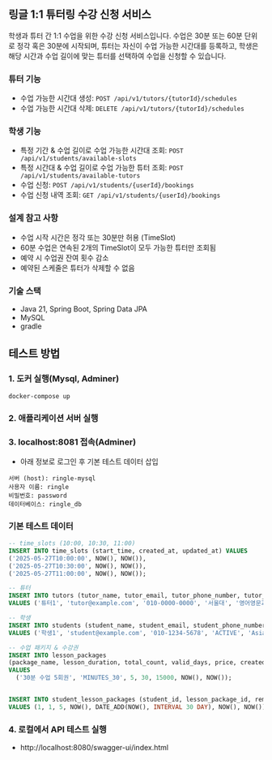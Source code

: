 ## 링글 1:1 튜터링 수강 신청 서비스

학생과 튜터 간 1:1 수업을 위한 수강 신청 서비스입니다. 수업은 30분 또는 60분 단위로 정각 혹은 30분에 시작되며, 튜터는 자신이 수업 가능한 시간대를 등록하고, 학생은 해당 시간과 수업 길이에 맞는 튜터를 선택하여 수업을 신청할 수 있습니다.

### 튜터 기능
- 수업 가능한 시간대 생성: `POST /api/v1/tutors/{tutorId}/schedules`
- 수업 가능한 시간대 삭제: `DELETE /api/v1/tutors/{tutorId}/schedules`

### 학생 기능
- 특정 기간 & 수업 길이로 수업 가능한 시간대 조회: `POST /api/v1/students/available-slots`
- 특정 시간대 & 수업 길이로 수업 가능한 튜터 조회: `POST /api/v1/students/available-tutors`
- 수업 신청: `POST /api/v1/students/{userId}/bookings`
- 수업 신청 내역 조회: `GET /api/v1/students/{userId}/bookings`

### 설계 참고 사항
- 수업 시작 시간은 정각 또는 30분만 허용 (TimeSlot)
- 60분 수업은 연속된 2개의 TimeSlot이 모두 가능한 튜터만 조회됨
- 예약 시 수업권 잔여 횟수 감소
- 예약된 스케줄은 튜터가 삭제할 수 없음

### 기술 스택
- Java 21, Spring Boot, Spring Data JPA
- MySQL
- gradle

## 테스트 방법
### 1. 도커 실행(Mysql, Adminer)
```bash
docker-compose up
```
### 2. 애플리케이션 서버 실행
### 3. localhost:8081 접속(Adminer)
- 아래 정보로 로그인 후 기본 테스트 데이터 삽입
```
서버 (host): ringle-mysql   
사용자 이름: ringle  
비밀번호: password  
데이터베이스: ringle_db 
```

### 기본 테스트 데이터 

```sql
-- time_slots (10:00, 10:30, 11:00)
INSERT INTO time_slots (start_time, created_at, updated_at) VALUES
('2025-05-27T10:00:00', NOW(), NOW()),
('2025-05-27T10:30:00', NOW(), NOW()),
('2025-05-27T11:00:00', NOW(), NOW());

-- 튜터
INSERT INTO tutors (tutor_name, tutor_email, tutor_phone_number, tutor_university, tutor_major, tutor_time_zone, tutor_status, created_at, updated_at)
VALUES ('튜터1', 'tutor@example.com', '010-0000-0000', '서울대', '영어영문과', 'Asia/Seoul', 0, NOW(), NOW());

-- 학생
INSERT INTO students (student_name, student_email, student_phone_number, student_status, student_time_zone, created_at, updated_at)
VALUES ('학생1', 'student@example.com', '010-1234-5678', 'ACTIVE', 'Asia/Seoul', NOW(), NOW());

-- 수업 패키지 & 수강권
INSERT INTO lesson_packages
(package_name, lesson_duration, total_count, valid_days, price, created_at, updated_at)
VALUES
  ('30분 수업 5회권', 'MINUTES_30', 5, 30, 15000, NOW(), NOW());


INSERT INTO student_lesson_packages (student_id, lesson_package_id, remaining_count, start_date, end_date, created_at, updated_at)
VALUES (1, 1, 5, NOW(), DATE_ADD(NOW(), INTERVAL 30 DAY), NOW(), NOW())
```

### 4. 로컬에서 API 테스트 실행
- http://localhost:8080/swagger-ui/index.html